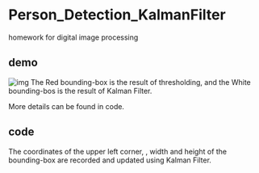 # Person_Detection_KalmanFilter
homework for digital image processing
## demo
![img](demo.gif)
The Red bounding-box is the result of thresholding, and the White bounding-bos is the result of Kalman Filter.

More details can be found in code.

## code
The coordinates of the upper left corner, , width and height of the bounding-box are recorded and updated using Kalman Filter.